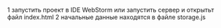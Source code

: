 1 запустить проект в IDE WebStorm или запустить сервер и открытьт файл index.html
2 начальные данные находятся в файле storage.js
